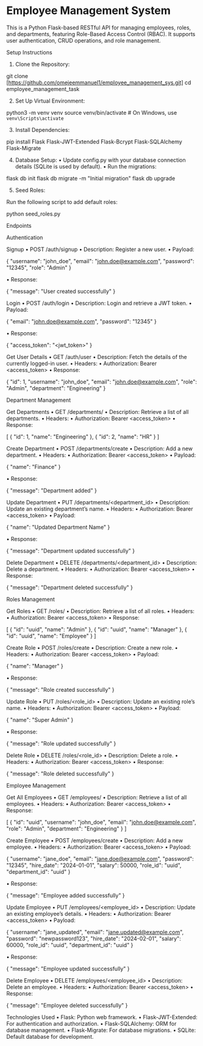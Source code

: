 # Employee Management System

This is a Python Flask-based RESTful API for managing employees, roles, and departments, featuring Role-Based Access Control (RBAC). It supports user authentication, CRUD operations, and role management.

Setup Instructions

1. Clone the Repository:

git clone [https://github.com/omejeemmanuel1/employee_management_sys.git]
cd employee_management_task

2. Set Up Virtual Environment:

python3 -m venv venv
source venv/bin/activate  # On Windows, use `venv\Scripts\activate`

3. Install Dependencies:

pip install Flask Flask-JWT-Extended Flask-Bcrypt Flask-SQLAlchemy Flask-Migrate

4. Database Setup:
 • Update config.py with your database connection details (SQLite is used by default).
 • Run the migrations:

flask db init
flask db migrate -m "Initial migration"
flask db upgrade

5. Seed Roles:

Run the following script to add default roles:

python seed_roles.py

Endpoints

Authentication

Signup
 • POST /auth/signup
 • Description: Register a new user.
 • Payload:

{
    "username": "john_doe",
    "email": "<john.doe@example.com>",
    "password": "12345",
    "role": "Admin"
}

 • Response:

{
    "message": "User created successfully"
}

Login
 • POST /auth/login
 • Description: Login and retrieve a JWT token.
 • Payload:

{
    "email": "<john.doe@example.com>",
    "password": "12345"
}

 • Response:

{
    "access_token": "<jwt_token>"
}

Get User Details
 • GET /auth/user
 • Description: Fetch the details of the currently logged-in user.
 • Headers:
 • Authorization: Bearer <access_token>
 • Response:

{
    "id": 1,
    "username": "john_doe",
    "email": "<john.doe@example.com>",
    "role": "Admin",
    "department": "Engineering"
}

Department Management

Get Departments
 • GET /departments/
 • Description: Retrieve a list of all departments.
 • Headers:
 • Authorization: Bearer <access_token>
 • Response:

[
    {
        "id": 1,
        "name": "Engineering"
    },
    {
        "id": 2,
        "name": "HR"
    }
]

Create Department
 • POST /departments/create
 • Description: Add a new department.
 • Headers:
 • Authorization: Bearer <access_token>
 • Payload:

{
    "name": "Finance"
}

 • Response:

{
    "message": "Department added"
}

Update Department
 • PUT /departments/<department_id>
 • Description: Update an existing department’s name.
 • Headers:
 • Authorization: Bearer <access_token>
 • Payload:

{
    "name": "Updated Department Name"
}

 • Response:

{
    "message": "Department updated successfully"
}

Delete Department
 • DELETE /departments/<department_id>
 • Description: Delete a department.
 • Headers:
 • Authorization: Bearer <access_token>
 • Response:

{
    "message": "Department deleted successfully"
}

Roles Management

Get Roles
 • GET /roles/
 • Description: Retrieve a list of all roles.
 • Headers:
 • Authorization: Bearer <access_token>
 • Response:

[
    {
        "id": "uuid",
        "name": "Admin"
    },
    {
        "id": "uuid",
        "name": "Manager"
    },
    {
        "id": "uuid",
        "name": "Employee"
    }
]

Create Role
 • POST /roles/create
 • Description: Create a new role.
 • Headers:
 • Authorization: Bearer <access_token>
 • Payload:

{
    "name": "Manager"
}

 • Response:

{
    "message": "Role created successfully"
}

Update Role
 • PUT /roles/<role_id>
 • Description: Update an existing role’s name.
 • Headers:
 • Authorization: Bearer <access_token>
 • Payload:

{
    "name": "Super Admin"
}

 • Response:

{
    "message": "Role updated successfully"
}

Delete Role
 • DELETE /roles/<role_id>
 • Description: Delete a role.
 • Headers:
 • Authorization: Bearer <access_token>
 • Response:

{
    "message": "Role deleted successfully"
}

Employee Management

Get All Employees
 • GET /employees/
 • Description: Retrieve a list of all employees.
 • Headers:
 • Authorization: Bearer <access_token>
 • Response:

[
    {
        "id": "uuid",
        "username": "john_doe",
        "email": "john.doe@example.com",
        "role": "Admin",
        "department": "Engineering"
    }
]

Create Employee
 • POST /employees/create
 • Description: Add a new employee.
 • Headers:
 • Authorization: Bearer <access_token>
 • Payload:

{
    "username": "jane_doe",
    "email": "<jane.doe@example.com>",
    "password": "12345",
    "hire_date": "2024-01-01",
    "salary": 50000,
    "role_id": "uuid",
    "department_id": "uuid"
}

 • Response:

{
    "message": "Employee added successfully"
}

Update Employee
 • PUT /employees/<employee_id>
 • Description: Update an existing employee’s details.
 • Headers:
 • Authorization: Bearer <access_token>
 • Payload:

{
    "username": "jane_updated",
    "email": "<jane.updated@example.com>",
    "password": "newpassword123",
    "hire_date": "2024-02-01",
    "salary": 60000,
    "role_id": "uuid",
    "department_id": "uuid"
}

 • Response:

{
    "message": "Employee updated successfully"
}

Delete Employee
 • DELETE /employees/<employee_id>
 • Description: Delete an employee.
 • Headers:
 • Authorization: Bearer <access_token>
 • Response:

{
    "message": "Employee deleted successfully"
}

Technologies Used
 • Flask: Python web framework.
 • Flask-JWT-Extended: For authentication and authorization.
 • Flask-SQLAlchemy: ORM for database management.
 • Flask-Migrate: For database migrations.
 • SQLite: Default database for development.
